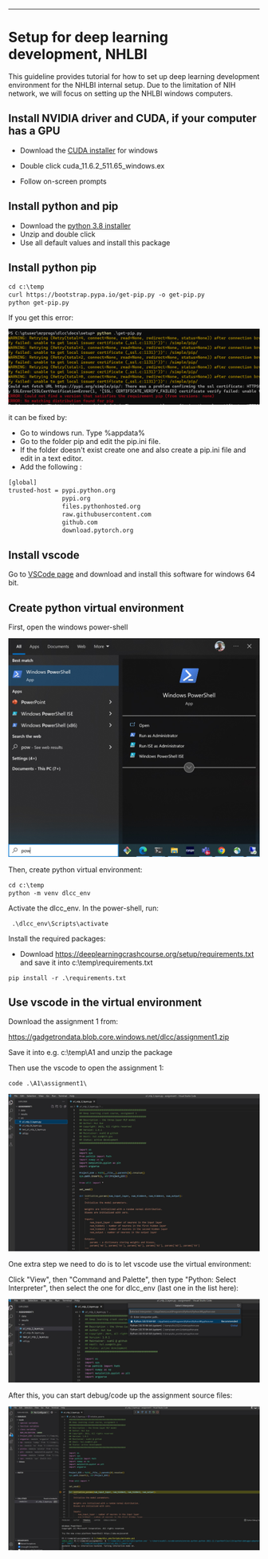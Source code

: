 
___
# Setup for deep learning development, NHLBI

This guideline provides tutorial for how to set up deep learning development environment for the NHLBI internal setup. Due to the limitation of NIH network, we will focus on setting up the NHLBI windows computers.

## Install NVIDIA driver and CUDA, if your computer has a GPU

- Download the [CUDA installer](https://developer.download.nvidia.com/compute/cuda/11.6.2/local_installers/cuda_11.6.2_511.65_windows.exe) for windows

- Double click cuda_11.6.2_511.65_windows.ex

- Follow on-screen prompts

## Install python and pip

- Download the [python 3.8 installer](https://www.python.org/ftp/python/3.8.10/python-3.8.10-amd64.exe)
- Unzip and double click
- Use all default values and install this package

## Install python pip

```
cd c:\temp
curl https://bootstrap.pypa.io/get-pip.py -o get-pip.py
python get-pip.py
```

If you get this error:

![error](images/setup/pip_error.png)

it can be fixed by:

- Go to windows run. Type %appdata%
- Go to the folder pip and edit the pip.ini file.
- If the folder doesn't exist create one and also create a pip.ini file and edit in a text editor.
- Add the following :
```
[global]
trusted-host = pypi.python.org
               pypi.org
               files.pythonhosted.org
               raw.githubusercontent.com
               github.com
               download.pytorch.org
```

## Install vscode

Go to [VSCode page](https://code.visualstudio.com/download#) and download and install this software for windows 64 bit.

## Create python virtual environment

First, open the windows power-shell

![win_ps](images/nhlbi/win_ps.jpg)

Then, create python virtual environment:

```
cd c:\temp
python -m venv dlcc_env
```

Activate the dlcc_env. In the power-shell, run:

```
 .\dlcc_env\Scripts\activate
```

Install the required packages:

- Download https://deeplearningcrashcourse.org/setup/requirements.txt and save it into c:\temp\requirements.txt

```
pip install -r .\requirements.txt
```

## Use vscode in the virtual environment

Download the assignment 1 from:

https://gadgetrondata.blob.core.windows.net/dlcc/assignment1.zip

Save it into e.g. c:\temp\A1 and unzip the package

Then use the vscode to open the assignment 1:

```
code .\A1\assignment1\ 
```
![A1](images/nhlbi/code_a1.jpg)

One extra step we need to do is to let vscode use the virtual environment:

Click "View", then "Command and Palette", then type "Python: Select Interpreter", then select the one for dlcc_env (last one in the list here):

![A1](images/nhlbi/code_select.jpg)

After this, you can start debug/code up the assignment source files:

![A1](images/nhlbi/code_run.jpg)

